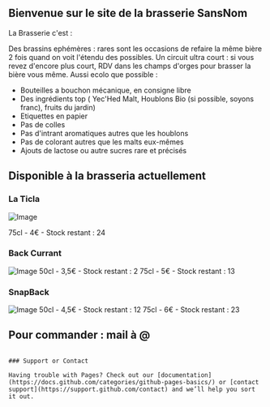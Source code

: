 ## Bienvenue sur le site de la brasserie SansNom

La Brasserie c'est :

Des brassins ephémères : rares sont les occasions de refaire la même bière 2 fois quand on voit l'étendu des possibles.
Un circuit ultra court : si vous revez d'encore plus court, RDV dans les champs d'orges pour brasser la bière vous même.
Aussi ecolo que possible :
- Bouteilles a bouchon mécanique, en consigne libre
- Des ingrédients top ( Yec'Hed Malt, Houblons Bio (si possible, soyons franc), fruits du jardin)
- Etiquettes en papier
- Pas de colles
- Pas d'intrant aromatiques autres que les houblons
- Pas de colorant autres que les malts eux-mêmes
- Ajouts de lactose ou autre sucres rare et précisés

## Disponible à la brasseria actuellement

### La Ticla
![Image](https://johangehin.github.io/localbrewery/Image_052.png)

75cl - 4€ - Stock restant : 24
### Back Currant
![Image](https://johangehin.github.io/localbrewery/Image_050.png)
50cl - 3,5€ - Stock restant : 2
75cl - 5€ - Stock restant : 13
### SnapBack
![Image](https://johangehin.github.io/localbrewery/Image_051.png)
50cl - 4,5€ - Stock restant : 12
75cl - 6€ - Stock restant : 23

## Pour commander : mail à @

```

### Support or Contact

Having trouble with Pages? Check out our [documentation](https://docs.github.com/categories/github-pages-basics/) or [contact support](https://support.github.com/contact) and we’ll help you sort it out.
